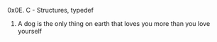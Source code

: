 0x0E. C - Structures, typedef
1. A dog is the only thing on earth that loves you more than you love yourself
